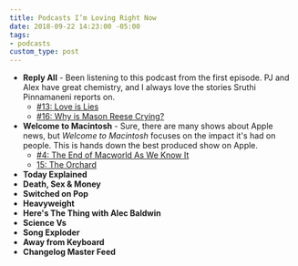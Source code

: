 ```yaml
---
title: Podcasts I’m Loving Right Now
date: 2018-09-22 14:23:00 -05:00
tags:
- podcasts
custom_type: post
---
```



- **Reply All** - Been listening to this podcast from the first episode. PJ and Alex have great chemistry, and I always love the stories Sruthi Pinnamaneni reports on.
  - [#13: Love is Lies](https://www.gimletmedia.com/reply-all/13-love-is-lies)
  - [#16: Why is Mason Reese Crying?](https://www.gimletmedia.com/reply-all/16-why-is-mason-reese-crying)
- **Welcome to Macintosh** - Sure, there are many shows about Apple news, but *Welcome to Macintosh* focuses on the impact it's had on people. This is hands down the best produced show on Apple.
  - [#4: The End of Macworld As We Know It](https://www.macintosh.fm/episodes/4)
  - [15: The Orchard](https://www.macintosh.fm/episodes/15)
- **Today Explained**
- **Death, Sex & Money**
- **Switched on Pop**
- **Heavyweight**
- **Here's The Thing with Alec Baldwin**
- **Science Vs**
- **Song Exploder**
- **Away from Keyboard**
- **Changelog Master Feed**